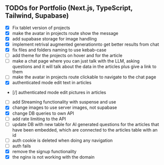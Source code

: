 
## TODOs for Portfolio (Next.js, TypeScript, Tailwind, Supabase)

- [x] Fix tablet version of projects
- [x] make the avatar in projects route show the message
- [x] add supabase storage for image handling
- [x] implement retrival augmented generationnto get better results from chat
- [x] fix files and folders naming to use kebab-case
- [ ] add theme for the projects on hover and for the article
- [ ] make a chat page where you can just talk with the LLM, asking questions and it will talk about the data in the articles plus give a link to them
- [ ] make the avatar in projects route clickable to navigate to the chat page
- [x] authenticated mode edit text in articles
- [/] authenticated mode edit pictures in articles
- [ ] add Streaming functionality with suspense and use
- [x] change images to use server images, not supabase
- [x] change DB queries to own API
- [ ] add rate limiting to the API
- [ ] update DB with new table for AI generated questions for the articles that have been embedded, which are connected to the articles table with an id
- [ ] auth cookie is deleted when doing any navigation
- [ ] auth fails
- [x] remove the signup functionality
- [x] the nginx is not working with the domain